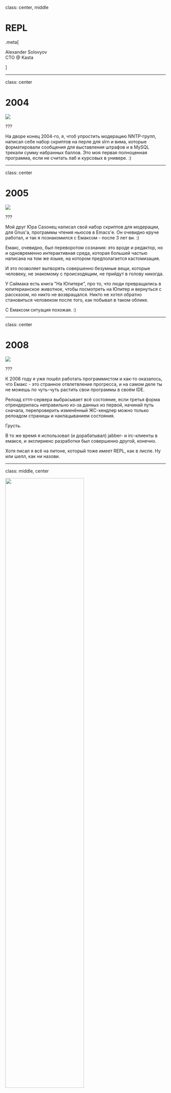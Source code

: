 class: center, middle

# REPL

.meta[<p>Alexander Solovyov<br>CTO @ Kasta</p>]

---

class: center

# 2004

<img src="img/slrn.png">

???

На дворе конец 2004-го, я, чтоб упростить модерацию NNTP-групп, написал себе
набор скриптов на перле для slrn и вима, которые форматировали сообщения для
выставления штрафов и в MySQL трекали сумму набранных баллов. Это моя первая
полноценная программа, если не считать лаб и курсовых в универе. :)

---

class: center

# 2005 

<img src="img/gnus.png">

???

Мой друг Юра Сазонец написал свой набор скриптов для модерации, для Gnus'а,
программы чтения ньюсов в Emacs'е. Он очевидно круче работал, и так я
познакомился с Емаксом - после 3 лет ви. :)

Емакс, очевидно, был переворотом сознания: это вроде и редактор, но и
одновременно интерактивная среда, которая большей частью написана на том же
языке, на котором предполагается кастомизация.

И это позволяет вытворять совершенно безумные вещи, которые человеку, не
знакомому с происходящим, не прийдут в голову никогда.

У Саймака есть книга "На Юпитере", про то, что люди превращались в юпитерианское
животное, чтобы посмотреть на Юпитер и вернуться с рассказом, но никто не
возвращался. Никто не хотел обратно становиться человеком после того, как
побывал в таком облике.

С Емаксом ситуация похожая. :)

---

class: center

# 2008

<img src="img/emacs-jabber.png">

???

К 2008 году я уже пошёл работать программистом и как-то оказалось, что Емакс -
это странное отвлетвление прогресса, и на самом деле ты не можешь по чуть-чуть
растить свои программы в своём IDE. 

Релоад хттп-сервера выбрасывает всё состояние, если третья форма отрендерилась
неправильно из-за данных из первой, начинай путь сначала, перепроверить
изменённый ЖС-хендлер можно только релоадом страницы и наклацыванием состояния.

Грусть.

В то же время я использовал (и дорабатывал) jabber- и irc-клиенты в емаксе, и
экспириенс разработки был совершенно другой, конечно.

Хотя писал я всё на питоне, который тоже имеет REPL, как в лиспе. Ну или шелл,
как ни назови.

---

class: middle, center

<img src="img/django.svg" width="70%">

???

Разработчики Джанги старались, как могли разработчики, которые писали на
пайтоне. Шелл подгружал всякие хелперы, все его импрувили, и всё такое.

---

# Execute, fix, rince and repeat

```python
$ make shell
>>> from project.package import models
>>> models.call_something()
Exception
>>> ^D

# повторить, пока не заработает
```

???

Питон умеет перезагружать модули, но из-за накапливаемого в объектах и в
глобальных переменных и того, как построены проекты на питоне - релоад нормально
не работает. 

Всякие фласки и джанги на релоаде выбрасывают всё состояние, что могут и
импортируют всё заново, и это обычно работает, но иногда ломается.

Эксперименты в шелле в то же время все обычно делают выходом и входом и
накоплением состояния опять.

---

# REPL

* Read-Eval-Print Loop
* [Википедия про функциональность](https://en.wikipedia.org/wiki/Read%E2%80%93eval%E2%80%93print_loop#Functionality)
* Инструмент для изучения
* Инструмент для экспериментов
* Инструмент для тестов
* Инструмент для дебага и исправлений

---

class: center, middle

# JAVASCRIPT CONSOLE?!

???

Это как `Console` в девтулзах браузеров, только хорошо. Консоль это тоже хорошо,
по сравнению с языками, где её нет, конечно, но цель моя - рассказать, как
бывает совсем хорошо.

---

class: center, middle

# КАК БЫ НЕ ТАК!

???

Это ж тупо как шелл в питоне. Ваш редактор коннектится к соплям папы карло, а не к
консоли джаваскрипта.

---

# Изучение

## Тут всё ясно

* Дополнение
* Документация
* Исходный код

???

С изучением в принципе везде одинаково - разве что в JS в шелле доку не
почитаешь.

---

# Эксперименты

* Возможность быстро исполнить отдельное выражение
* Редактор, подключенный к реплу
* Репл, подключенный к программе
* Изменения программы на лету

???

Внезапно, тема экспериментов сильно шире, чем то, что предлагают нам шеллы
обычных языков. 

Нормальная для меня ситуация - когда я пишу функцию на кложе, я её части
исполняю, чтоб посмотреть, что результат ожидаемый. Более того, когда я функцию
дописал/изменил, я её тоже могу отправить в репл и она заменит собой текущую
имплементацию, в результате меняя поведение всей программы.

---

# Тесты

* Результаты экспериментов с функцией переносятся в тесты
* Код, который легко тестировать
* Не TDD, а DDT

???

В результате того, что разработка с REPL'ом обычно выглядит итеративно, bottom
up, и эксперименты легко перенести в тесты, и программа складывается из
кусочков, которые хорошо подходят для тестирования.

Не Test-Driven Development, а Development-Driven Testing

---

class: center

<img src="img/deep-space-1.png" style="max-width: 80%">

???

Интересно, что программа управления Deep Space 1 была написана на Common Lisp'е
(LispWorks), и получила награду `NASA Software of the Year 1999`. За то, что в
процессе полёта благодаря REPL'у удалось идентифицировать причину проблемы и
починить её.

> Drifting off course several light-minutes away from Earth

---

# Figwheel

* figwheel.org
* REPL для ClojureScript
* Live Reload для ClojureScript
* Life-changing опыт

???

Не хочется забыть упомянуть Figwheel, который вырос из того, как обычно на
функциональных языках разрабатывают. Это проект, который даёт REPL из редактора
прямо в браузер, так что можно менять поведение SPA, и заодно следит за
изменениями файлов и апдейтит код в браузере сам.

У ЖС, несмотря на то, что это в теории должно работать, на практике классы,
состояние в разных неожиданных местах и вообще общий подход делают сложным
работу обновления по живому. Более того, долго этим назывался автоматический
релоад страницы после изменения файла.

---

class: center, middle

# Демо

---

# Ссылки

* http://vvvvalvalval.github.io/posts/what-makes-a-good-repl.html
* https://vimeo.com/230220635
* https://www.youtube.com/watch?v=Ngt29DyNDRM
* https://en.wikipedia.org/wiki/Deep_Space_1#Remote_Agent
* https://figwheel.org
